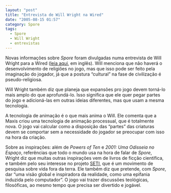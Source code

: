 ```yaml
---
layout: "post"
title: "Entrevista de Will Wright na Wired"
date: "2005-08-15 01:57"
category: Spore
tags:
  - Spore
  - Will Wright
  - entrevistas
---
```


Novas informações sobre _Spore_ foram divulgadas numa entrevista de Will Wright para a Wired ([leia aqui](http://www.wired.com/news/e3/0,2879,67581,00.html), em inglês). Will menciona que não haverá o desenvolvimento de religiões no jogo, mas que isso pode ser feito pela imaginação do jogador, já que a postura “cultural” na fase de civilização é pseudo-religiosa.

Will Wright também diz que planeja que expansões pro jogo devem torná-lo mais amplo do que aprofundá-lo. Isso significa que ele quer pegar partes do jogo e adicioná-las em outras ideias diferentes, mas que usam a mesma tecnologia.

A tecnologia de animação é o que mais anima o Will. Ele comenta que a Maxis criou uma tecnologia de animação processual, que é totalmente nova. O jogo vai calcular como a disposição das “partes” das criaturas devem se comportar sem a necessidade do jogador se preocupar com isso na hora da criação.

Sobre as inspirações: além de _Powers of Ten_ e _2001: Uma Odisseia no Espaço_, referências que todo o mundo usa na hora de falar de _Spore_, Wright diz que muitas outras inspirações vem de livros de ficção científica, e também pelo seu interesse no projeto [SETI](https://www.seti.org), que é um movimento de pesquisa sobre vida fora da terra. Ele também diz que pretende, com _Spore_, dar “uma visão global e inspiradora da realidade, como uma epifania induzida pelo computador”. O jogo vai trazer discussões teológicas, filosóficas, ao mesmo tempo que precisa ser divertido e jogável.
